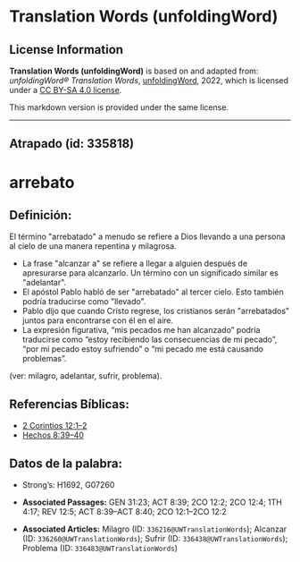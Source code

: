 # Translation Words (unfoldingWord)

## License Information

**Translation Words (unfoldingWord)** is based on and adapted from: _unfoldingWord® Translation Words_, [unfoldingWord](https://unfoldingword.org/utw), 2022, which is licensed under a [CC BY-SA 4.0 license](https://creativecommons.org/licenses/by-sa/4.0/legalcode.en).

This markdown version is provided under the same license.



--------------------------------

## Atrapado (id: 335818)

arrebato
========

Definición:
-----------

El término "arrebatado" a menudo se refiere a Dios llevando a una persona al cielo de una manera repentina y milagrosa.

* La frase "alcanzar a" se refiere a llegar a alguien después de apresurarse para alcanzarlo. Un término con un significado similar es "adelantar".
* El apóstol Pablo habló de ser "arrebatado" al tercer cielo. Esto también podría traducirse como "llevado".
* Pablo dijo que cuando Cristo regrese, los cristianos serán "arrebatados" juntos para encontrarse con él en el aire.
* La expresión figurativa, “mis pecados me han alcanzado” podría traducirse como “estoy recibiendo las consecuencias de mi pecado”, “por mi pecado estoy sufriendo” o “mi pecado me está causando problemas”.

(ver: milagro, adelantar, sufrir, problema).

Referencias Bíblicas:
---------------------

* [2 Corintios 12:1–2](https://ref.ly/2Cor12:1-2Cor12:2)
* [Hechos 8:39–40](https://ref.ly/Acts8:39-Acts8:40)

Datos de la palabra:
--------------------

* Strong’s: H1692, G07260

* **Associated Passages:** GEN 31:23; ACT 8:39; 2CO 12:2; 2CO 12:4; 1TH 4:17; REV 12:5; ACT 8:39–ACT 8:40; 2CO 12:1–2CO 12:2
* **Associated Articles:** Milagro (ID: `336216@UWTranslationWords`); Alcanzar (ID: `336260@UWTranslationWords`); Sufrir (ID: `336438@UWTranslationWords`); Problema (ID: `336483@UWTranslationWords`)

